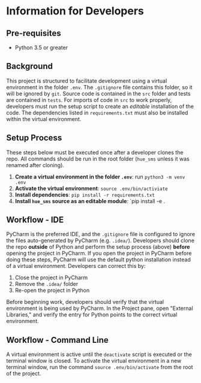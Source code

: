 
# Information for Developers 

## Pre-requisites
* Python 3.5 or greater


## Background

This project is structured to facilitate development using a virtual environment in the folder `.env`.  The 
`.gitignore` file contains this folder, so it will be ignored by `git`.  Source code is contained in the `src` 
folder and tests are contained in `tests`.  For imports of code in `src` to work properly, developers must run
the setup script to create an *editable* installation of the code.  The dependencies listed in `requirements.txt`
must also be installed within the virtual environment.  


## Setup Process

These steps below must be executed once after a developer clones the repo.  All commands should be run in the root
folder (`hue_sms` unless it was renamed after cloning).

1. **Create a virtual environment in the folder `.env`**:  run `python3 -m venv .env`
2. **Activate the virtual environment**: `source .env/bin/activiate`
3. **Install dependencies**: `pip install -r requirements.txt`
4. **Install `hue_sms` source as an editable module**: `pip install -e .

## Workflow - IDE

PyCharm is the preferred IDE, and the `.gitignore` file is configured to ignore the files auto-generated by
PyCharm (e.g. `.idea/`).  Developers should clone the repo **outside** of Python and perform the setup process (above) 
**before** opening the project in PyCharm.  If you open the project in PyCharm before doing these steps, PyCharm will 
use the default python installation instead of a virtual environment.  Developers can correct this by:

1. Close the project in PyCharm
2. Remove the `.idea/` folder
3. Re-open the project in Python

Before beginning work, developers should verify that the virtual environment is being used by PyCharm.  In the Project 
pane, open "External Libraries," and verify the entry for Python points to the correct virtual environment.

## Workflow - Command Line

A virtual environment is active until the `deactivate` script is executed or the terminal window is closed.  To
activate the virtual environment in a new terminal window, run the command `source .env/bin/activate` from the 
root of the project.

